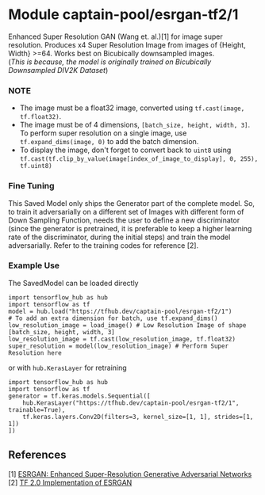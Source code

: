 # Module captain-pool/esrgan-tf2/1
Enhanced Super Resolution GAN (Wang et. al.)[1] for image super resolution.
Produces x4 Super Resolution Image from images of {Height, Width} >=64.
Works best on Bicubically downsampled images.\
(*This is because, the model is originally trained on Bicubically Downsampled DIV2K Dataset*)

<!-- asset-path: https://github.com/captain-pool/GSOC/releases/download/1.0.0/esrgan.tar.gz -->
<!-- module-type: image-super-resolution -->
<!-- network-architecture: GAN -->
<!-- dataset: DIV2K -->
<!-- language: en -->
<!-- fine-tunable: true -->
<!-- format: saved_model_2 -->
<!-- license: MIT -->
### NOTE
- The image must be a float32 image, converted using `tf.cast(image, tf.float32)`.
- The image must be of 4 dimensions, `[batch_size, height, width, 3]`.
  To perform super resolution on a single image, use `tf.expand_dims(image, 0)` to add
  the batch dimension.
- To display the image, don't forget to convert back to `uint8` using  
`tf.cast(tf.clip_by_value(image[index_of_image_to_display], 0, 255), tf.uint8)`

### Fine Tuning
This Saved Model only ships the Generator part of the complete model. So, to train it
adversarially on a different set of Images  with different form of Down Sampling Function,
needs the user to define a new discriminator (since the generator is pretrained, it is
preferable to keep a higher learning rate of the discriminator, during the initial steps)
and train the model adversarially. Refer to the training codes for reference [2].

### Example Use

The SavedModel can be loaded directly
```python3
import tensorflow_hub as hub
import tensorflow as tf
model = hub.load("https://tfhub.dev/captain-pool/esrgan-tf2/1")
# To add an extra dimension for batch, use tf.expand_dims()
low_resolution_image = load_image() # Low Resolution Image of shape [batch_size, height, width, 3]
low_resolution_image = tf.cast(low_resolution_image, tf.float32)
super_resolution = model(low_resolution_image) # Perform Super Resolution here
```
or with `hub.KerasLayer` for retraining

```python3
import tensorflow_hub as hub
import tensorflow as tf
generator = tf.keras.models.Sequential([
    hub.KerasLayer("https://tfhub.dev/captain-pool/esrgan-tf2/1", trainable=True),
    tf.keras.layers.Conv2D(filters=3, kernel_size=[1, 1], strides=[1, 1])
])
```

References
--------------
[1] [ESRGAN: Enhanced Super-Resolution Generative Adversarial Networks](https://arxiv.org/abs/1809.00219)
[2] [TF 2.0 Implementation of ESRGAN](https://github.com/captain-pool/GSOC/tree/master/E2_ESRGAN)

